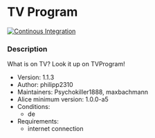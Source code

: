 # TV Program

[![Continous Integration](https://gitlab.com/project-alice-assistant/skills/skill_TVProgram/badges/master/pipeline.svg)](https://gitlab.com/project-alice-assistant/skills/skill_TVProgram/pipelines/latest)

### Description
What is on TV? Look it up on TVProgram!

- Version: 1.1.3
- Author: philipp2310
- Maintainers: Psychokiller1888, maxbachmann
- Alice minimum version: 1.0.0-a5
- Conditions:
  - de
- Requirements:
  - internet connection
